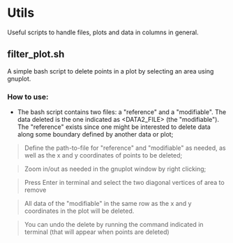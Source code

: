 # Utils
Useful scripts to handle files, plots and data in columns in general.


## filter_plot.sh

  A simple bash script to delete points in a plot by selecting an area using gnuplot.
   
### How to use:

- The bash script contains two files: a "reference" and a "modifiable". The data deleted is the one indicated as <DATA2_FILE> (the "modifiable"). The "reference" exists since one might be interested to delete data along some boundary defined by another data or plot;

> Define the path-to-file for "reference" and "modifiable" as needed, as well as the x and y coordinates of points to be deleted;

> Zoom in/out as needed in the gnuplot window by right clicking;

> Press Enter in terminal and select the two diagonal vertices of area to remove

> All data of the "modifiable" in the same row as the x and y coordinates in the plot will be deleted.

> You can undo the delete by running the command indicated in terminal (that will appear when points are deleted)    
